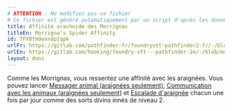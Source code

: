 ```yaml
---
# ATTENTION : Ne modifiez pas ce fichier
# Ce fichier est généré automatiquement par un script d'après les données du module Foundry VTT officiel et de sa traduction
title: Affinité arachnide des Morrignas
titleEn: Morrigna's Spider Affinity
id: TPX0fm9wxndpIqpk
urlFr: https://gitlab.com/pathfinder-fr/foundryvtt-pathfinder2-fr/-/blob/master/data/feats/TPX0fm9wxndpIqpk.htm
urlEn: https://gitlab.com/hooking/foundry-vtt---pathfinder-2e/-/blob/master/packs/data/feats.db/morrigna-s-spider-affinity.json
layout: dons
---
```

Comme les Morrignas, vous ressentez une affinité avec les araignées. Vous pouvez lancer [Messager animal (araignées seulement)](../sorts/messager-animal.md), [Communication avec les animaux (araignées seulement)](../sorts/communication-avec-les-animaux.md) et [Escalade d'araignée](../sorts/pattes-d-araignée.md) chacun une fois par jour comme des sorts divins innés de niveau 2.
